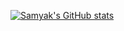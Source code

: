 [![Samyak's GitHub stats](https://github-readme-stats.vercel.app/api?username=samyakOO7&show_icons=true&bg_color=FFFFFF&text_color=AA00FF&title_color=FF5D00)](https://github.com/samyakOO7/github-readme-stats)
